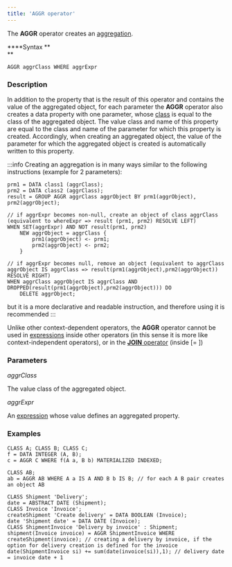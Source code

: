 ```yaml
---
title: 'AGGR operator'
---
```


The **AGGR** operator creates an [aggregation](Aggregations.md).

****Syntax **  
**

    AGGR aggrClass WHERE aggrExpr

### **Description**

In addition to the property that is the result of this operator and contains the value of the aggregated object, for each parameter the **AGGR** operator also creates a data property with one parameter, whose [class](User_classes.md) is equal to the class of the aggregated object. The value class and name of this property are equal to the class and name of the parameter for which this property is created. Accordingly, when creating an aggregated object, the value of the parameter for which the aggregated object is created is automatically written to this property.


:::info
Creating an aggregation is in many ways similar to the following instructions (example for 2 parameters):

    prm1 = DATA class1 (aggrClass);
    prm2 = DATA class2 (aggrClass);
    result = GROUP AGGR aggrClass aggrObject BY prm1(aggrObject), prm2(aggrObject);

    // if aggrExpr becomes non-null, create an object of class aggrClass (equivalent to whereExpr => result (prm1, prm2) RESOLVE LEFT)
    WHEN SET(aggrExpr) AND NOT result(prm1, prm2)
        NEW aggrObject = aggrClass {
            prm1(aggrObject) <- prm1;
            prm2(aggrObject) <- prm2;
        }

    // if aggrExpr becomes null, remove an object (equivalent to aggrClass aggrObject IS aggrClass => result(prm1(aggrObject),prm2(aggrObject)) RESOLVE RIGHT)
    WHEN aggrClass aggrObject IS aggrClass AND DROPPED(result(prm1(aggrObject),prm2(aggrObject))) DO
        DELETE aggrObject;

but it is a more declarative and readable instruction, and therefore using it is recommended
:::

Unlike other context-dependent operators, the **AGGR** operator cannot be used in [expressions](Expression.md) inside other operators (in this sense it is more like context-independent operators), or in the [**JOIN** operator](JOIN_operator.md) (inside \[= \])

### Parameters

*aggrClass*

The value class of the aggregated object.

*aggrExpr*

An [expression](Expression.md) whose value defines an aggregated property.

### Examples

```lsf
CLASS A; CLASS B; CLASS C;
f = DATA INTEGER (A, B);
c = AGGR C WHERE f(A a, B b) MATERIALIZED INDEXED;

CLASS AB;
ab = AGGR AB WHERE A a IS A AND B b IS B; // for each A B pair creates an object AB

CLASS Shipment 'Delivery';
date = ABSTRACT DATE (Shipment);
CLASS Invoice 'Invoice';
createShipment 'Create delivery' = DATA BOOLEAN (Invoice);
date 'Shipment date' = DATA DATE (Invoice);
CLASS ShipmentInvoice 'Delivery by invoice' : Shipment;
shipment(Invoice invoice) = AGGR ShipmentInvoice WHERE createShipment(invoice); // creating a delivery by invoice, if the option for delivery creation is defined for the invoice
date(ShipmentInvoice si) += sum(date(invoice(si)),1); // delivery date = invoice date + 1
```

  
